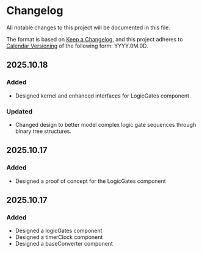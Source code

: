 # Changelog

All notable changes to this project will be documented in this file.

The format is based on [Keep a Changelog](https://keepachangelog.com/en/1.1.0/),
and this project adheres to [Calendar Versioning](https://calver.org/) of
the following form: YYYY.0M.0D.

## 2025.10.18

### Added

- Designed kernel and enhanced interfaces for LogicGates component

### Updated

- Changed design to better model complex logic gate sequences through binary tree structures.

## 2025.10.17

### Added

- Designed a proof of concept for the LogicGates component

## 2025.10.17

### Added

- Designed a logicGates component
- Designed a timerClock component
- Designed a baseConverter component